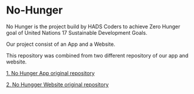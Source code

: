 # No-Hunger

No Hunger is the project build by HADS Coders to achieve Zero Hunger goal of United Nations 17 Sustainable Development Goals.

Our project consist of an App and a Website.

This repository was combined from two different repository of our app and website.

[1. No Hunger App original repository](https://github.com/HADS-coders/No-Hunger-App)

[2. No Hungger Website original repository](https://github.com/HADS-coders/No-Hunger-Website) 

